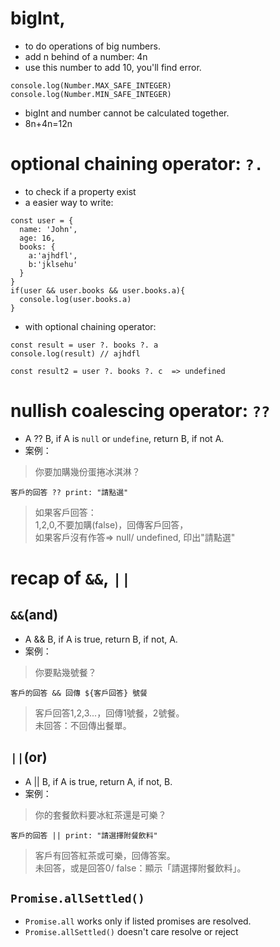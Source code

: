 # bigInt, 
- to do operations of big numbers.
- add n behind of a number: 4n
- use this number to add 10, you'll find error.
```
console.log(Number.MAX_SAFE_INTEGER)
console.log(Number.MIN_SAFE_INTEGER)
```
- bigInt and number cannot be calculated together.
- 8n+4n=12n

# optional chaining operator: ```?.```
- to check if a property exist
- a easier way to write: 
```
const user = {
  name: 'John',
  age: 16,
  books: {
    a:'ajhdfl',
    b:'jklsehu'
  }
}
if(user && user.books && user.books.a){
  console.log(user.books.a)
}
```
- with optional chaining operator:
```
const result = user ?. books ?. a 
console.log(result) // ajhdfl

const result2 = user ?. books ?. c  => undefined

```

# nullish coalescing operator: ```??```
- A ?? B, if A is ```null``` or ```undefine```, return B, if not A.
- 案例：
> 你要加購幾份蛋捲冰淇淋？

```客戶的回答 ?? print: "請點選"```

> 如果客戶回答：\
> 1,2,0,不要加購(false)，回傳客戶回答，\
> 如果客戶沒有作答=> null/ undefined, 印出"請點選"


# recap of ```&&```, ```||```
## ```&&```(and)
- A && B, if A is true, return B, if not, A.
- 案例：
> 你要點幾號餐？

```客戶的回答 && 回傳 ${客戶回答} 號餐```

> 客戶回答1,2,3...，回傳1號餐，2號餐。\
> 未回答：不回傳出餐單。


## ```||```(or)
- A || B, if A is true, return A, if not, B.
- 案例：
> 你的套餐飲料要冰紅茶還是可樂？

```客戶的回答 || print: "請選擇附餐飲料" ```

> 客戶有回答紅茶或可樂，回傳答案。\
> 未回答，或是回答0/ false：顯示「請選擇附餐飲料」。


## ```Promise.allSettled()```
- ```Promise.all``` works only if listed promises are resolved.
- ```Promise.allSettled()``` doesn't care resolve or reject

